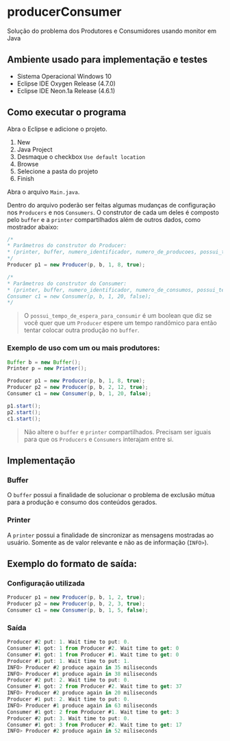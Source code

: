 # producerConsumer

Solução do problema dos Produtores e Consumidores usando monitor em Java

## Ambiente usado para implementação e testes

* Sistema Operacional Windows 10
* Eclipse IDE Oxygen Release (4.7.0)
* Eclipse IDE Neon.1a Release (4.6.1)

## Como executar o programa

Abra o Eclipse e adicione o projeto.

1. New
2. Java Project
3. Desmaque o checkbox `Use default location`
4. Browse
5. Selecione a pasta do projeto
6. Finish

Abra o arquivo `Main.java`.

Dentro do arquivo poderão ser feitas algumas mudanças de configuração nos `Producers` e nos `Consumers`. O construtor de cada um deles é composto pelo `buffer` e a `printer` compartilhados além de outros dados, como mostrador abaixo:

```java
/*
* Parâmetros do construtor do Producer:
* (printer, buffer, numero_identificador, numero_de_producoes, possui_tempo_de_espera_para_produzir)
*/
Producer p1 = new Producer(p, b, 1, 8, true);

/*
* Parâmetros do construtor do Consumer:
* (printer, buffer, numero_identificador, numero_de_consumos, possui_tempo_de_espera_para_consumir)
Consumer c1 = new Consumer(p, b, 1, 20, false);
*/
```

> O `possui_tempo_de_espera_para_consumir` é um boolean que diz se você quer que um `Producer` espere um tempo randômico para então tentar colocar outra produção no `buffer`.

### Exemplo de uso com um ou mais produtores:

```java
Buffer b = new Buffer();
Printer p = new Printer();

Producer p1 = new Producer(p, b, 1, 8, true);
Producer p2 = new Producer(p, b, 2, 12, true);
Consumer c1 = new Consumer(p, b, 1, 20, false);

p1.start(); 
p2.start();
c1.start();
```

> Não altere o `buffer` e `printer` compartilhados. Precisam ser iguais para que os `Producers` e `Consumers` interajam entre si.

## Implementação

### Buffer

O `buffer` possui a finalidade de solucionar o problema de exclusão mútua para a produção e consumo dos conteúdos gerados.

### Printer

A `printer` possui a finalidade de sincronizar as mensagens mostradas ao usuário. Somente as de valor relevante e não as de informação (`INFO>`).

## Exemplo do formato de saída:

### Configuração utilizada

```java
Producer p1 = new Producer(p, b, 1, 2, true);
Producer p2 = new Producer(p, b, 2, 3, true);
Consumer c1 = new Consumer(p, b, 1, 5, false);
```

### Saída

```javascript
Producer #2 put: 1. Wait time to put: 0. 
Consumer #1 got: 1 from Producer #2. Wait time to get: 0
Consumer #1 got: 1 from Producer #1. Wait time to get: 0
Producer #1 put: 1. Wait time to put: 1. 
INFO> Producer #2 produce again in 35 miliseconds
INFO> Producer #1 produce again in 38 miliseconds
Producer #2 put: 2. Wait time to put: 0. 
Consumer #1 got: 2 from Producer #2. Wait time to get: 37
INFO> Producer #2 produce again in 20 miliseconds
Producer #1 put: 2. Wait time to put: 0. 
INFO> Producer #1 produce again in 63 miliseconds
Consumer #1 got: 2 from Producer #1. Wait time to get: 3
Producer #2 put: 3. Wait time to put: 0. 
Consumer #1 got: 3 from Producer #2. Wait time to get: 17
INFO> Producer #2 produce again in 52 miliseconds
```
